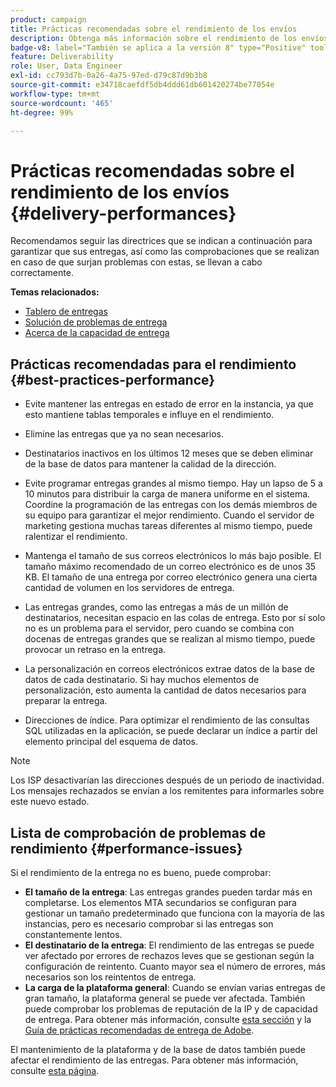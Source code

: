 ```yaml
---
product: campaign
title: Prácticas recomendadas sobre el rendimiento de los envíos
description: Obtenga más información sobre el rendimiento de los envíos y las prácticas recomendadas
badge-v8: label="También se aplica a la versión 8" type="Positive" tooltip="También se aplica a Campaign v8"
feature: Deliverability
role: User, Data Engineer
exl-id: cc793d7b-0a26-4a75-97ed-d79c87d9b3b8
source-git-commit: e34718caefdf5db4ddd61db601420274be77054e
workflow-type: tm+mt
source-wordcount: '465'
ht-degree: 99%

---
```


# Prácticas recomendadas sobre el rendimiento de los envíos {#delivery-performances}

Recomendamos seguir las directrices que se indican a continuación para garantizar que sus entregas, así como las comprobaciones que se realizan en caso de que surjan problemas con estas, se llevan a cabo correctamente.

**Temas relacionados:**

* [Tablero de entregas](delivery-dashboard.md)
* [Solución de problemas de entrega](delivery-troubleshooting.md)
* [Acerca de la capacidad de entrega](about-deliverability.md)

## Prácticas recomendadas para el rendimiento {#best-practices-performance}

* Evite mantener las entregas en estado de error en la instancia, ya que esto mantiene tablas temporales e influye en el rendimiento.

* Elimine las entregas que ya no sean necesarios.

* Destinatarios inactivos en los últimos 12 meses que se deben eliminar de la base de datos para mantener la calidad de la dirección.

* Evite programar entregas grandes al mismo tiempo. Hay un lapso de 5 a 10 minutos para distribuir la carga de manera uniforme en el sistema. Coordine la programación de las entregas con los demás miembros de su equipo para garantizar el mejor rendimiento. Cuando el servidor de marketing gestiona muchas tareas diferentes al mismo tiempo, puede ralentizar el rendimiento.

* Mantenga el tamaño de sus correos electrónicos lo más bajo posible. El tamaño máximo recomendado de un correo electrónico es de unos 35 KB. El tamaño de una entrega por correo electrónico genera una cierta cantidad de volumen en los servidores de entrega.

* Las entregas grandes, como las entregas a más de un millón de destinatarios, necesitan espacio en las colas de entrega. Esto por sí solo no es un problema para el servidor, pero cuando se combina con docenas de entregas grandes que se realizan al mismo tiempo, puede provocar un retraso en la entrega.

* La personalización en correos electrónicos extrae datos de la base de datos de cada destinatario. Si hay muchos elementos de personalización, esto aumenta la cantidad de datos necesarios para preparar la entrega.

* Direcciones de índice. Para optimizar el rendimiento de las consultas SQL utilizadas en la aplicación, se puede declarar un índice a partir del elemento principal del esquema de datos.

>[!NOTE]
>
>Los ISP desactivarían las direcciones después de un periodo de inactividad. Los mensajes rechazados se envían a los remitentes para informarles sobre este nuevo estado.

## Lista de comprobación de problemas de rendimiento {#performance-issues}

Si el rendimiento de la entrega no es bueno, puede comprobar:

* **El tamaño de la entrega**: Las entregas grandes pueden tardar más en completarse. Los elementos MTA secundarios se configuran para gestionar un tamaño predeterminado que funciona con la mayoría de las instancias, pero es necesario comprobar si las entregas son constantemente lentos.
* **El destinatario de la entrega**: El rendimiento de las entregas se puede ver afectado por errores de rechazos leves que se gestionan según la configuración de reintento. Cuanto mayor sea el número de errores, más necesarios son los reintentos de entrega.
* **La carga de la plataforma general**: Cuando se envían varias entregas de gran tamaño, la plataforma general se puede ver afectada. También puede comprobar los problemas de reputación de la IP y de capacidad de entrega. Para obtener más información, consulte [esta sección](about-deliverability.md) y la [Guía de prácticas recomendadas de entrega de Adobe](https://experienceleague.adobe.com/docs/deliverability-learn/deliverability-best-practice-guide/introduction.html?lang=es).

El mantenimiento de la plataforma y de la base de datos también puede afectar el rendimiento de las entregas. Para obtener más información, consulte [esta página](../../production/using/database-performances.md).
